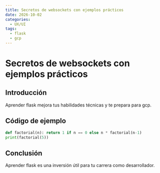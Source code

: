 ```yaml
---
title: Secretos de websockets con ejemplos prácticos
date: 2026-10-02
categories:
  - UX/UI
tags:
  - flask
  - gcp
---
```


# Secretos de websockets con ejemplos prácticos

## Introducción

Aprender flask mejora tus habilidades técnicas y te prepara para gcp.

## Código de ejemplo

```python
def factorial(n): return 1 if n == 0 else n * factorial(n-1)
print(factorial(5))
```

## Conclusión

Aprender flask es una inversión útil para tu carrera como desarrollador.